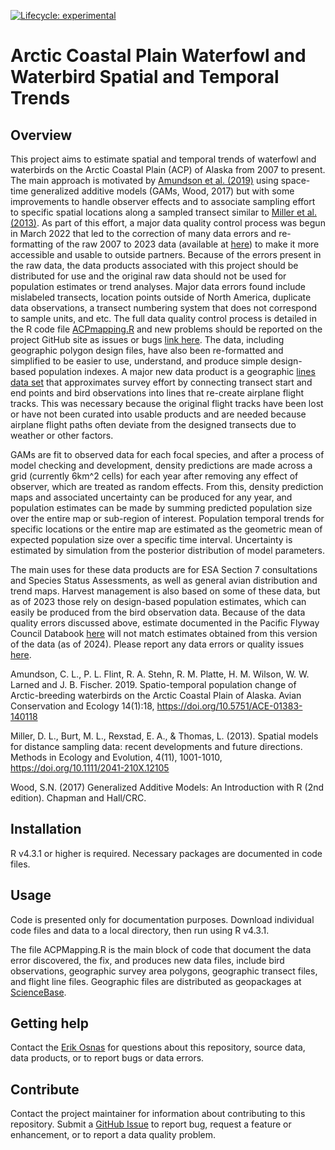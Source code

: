 <!-- badges: start -->

<!-- For more info: https://usethis.r-lib.org/reference/badges.html -->

[![Lifecycle: experimental](https://img.shields.io/badge/lifecycle-experimental-orange.svg)](https://lifecycle.r-lib.org/articles/stages.html#experimental)

<!-- badges: end -->

# Arctic Coastal Plain Waterfowl and Waterbird Spatial and Temporal Trends

## Overview

This project aims to estimate spatial and temporal trends of waterfowl and waterbirds on the Arctic Coastal Plain (ACP) of Alaska from 2007 to present. The main approach is motivated by [Amundson et al. (2019)](https://doi.org/10.5751/ACE-01383-140118) using space-time generalized additive models (GAMs, Wood, 2017) but with some improvements to handle observer effects and to associate sampling effort to specific spatial locations along a sampled transect similar to [Miller et al. (2013)](https://doi.org/10.1111/2041-210X.12105). As part of this effort, a major data quality control process was begun in March 2022 that led to the correction of many data errors and re-formatting of the raw 2007 to 2023 data (available at [here](https://www.sciencebase.gov/catalog/item/6477d577d34eac007b50c078)) to make it more accessible and usable to outside partners. Because of the errors present in the raw data, the data products associated with this project should be distributed for use and the original raw data should not be used for population estimates or trend analyses. Major data errors found include mislabeled transects, location points outside of North America, duplicate data observations, a transect numbering system that does not correspond to sample units, and etc. The full data quality control process is detailed in the R code file [ACPmapping.R]() and new problems should be reported on the project GitHub site as issues or bugs [link here](). The data, including geographic polygon design files, have also been re-formatted and simplified to be easier to use, understand, and produce simple design-based population indexes. A major new data product is a geographic [lines data set]() that approximates survey effort by connecting transect start and end points and bird observations into lines that re-create airplane flight tracks. This was necessary because the original flight tracks have been lost or have not been curated into usable products and are needed because airplane flight paths often deviate from the designed transects due to weather or other factors.

GAMs are fit to observed data for each focal species, and after a process of model checking and development, density predictions are made across a grid (currently 6km^2 cells) for each year after removing any effect of observer, which are treated as random effects. From this, density prediction maps and associated uncertainty can be produced for any year, and population estimates can be made by summing predicted population size over the entire map or sub-region of interest. Population temporal trends for specific locations or the entire map are estimated as the geometric mean of expected population size over a specific time interval. Uncertainty is estimated by simulation from the posterior distribution of model parameters.

The main uses for these data products are for ESA Section 7 consultations and Species Status Assessments, as well as general avian distribution and trend maps. Harvest management is also based on some of these data, but as of 2023 those rely on design-based population estimates, which can easily be produced from the bird observation data. Because of the data quality errors discussed above, estimate documented in the Pacific Flyway Council Databook [here]() will not match estimates obtained from this version of the data (as of 2024). Please report any data errors or quality issues [here](https://github.com/USFWS/ACP-Mapping/issues).  

Amundson, C. L., P. L. Flint, R. A. Stehn, R. M. Platte, H. M. Wilson, W. W. Larned and J. B. Fischer. 2019. Spatio-temporal population change of Arctic-breeding waterbirds on the Arctic Coastal Plain of Alaska. Avian Conservation and Ecology 14(1):18, https://doi.org/10.5751/ACE-01383-140118

Miller, D. L., Burt, M. L., Rexstad, E. A., & Thomas, L. (2013). Spatial models for distance sampling data: recent developments and future directions. Methods in Ecology and Evolution, 4(11), 1001-1010, https://doi.org/10.1111/2041-210X.12105

Wood, S.N. (2017) Generalized Additive Models: An Introduction with R (2nd edition). Chapman and Hall/CRC.

## Installation

R v4.3.1 or higher is required. Necessary packages are documented in code files. 

## Usage

Code is presented only for documentation purposes. Download individual code files and data to a local directory, then run using R v4.3.1. 

The file ACPMapping.R is the main block of code that document the data error discovered, the fix, and produces new data files, include bird observations, geographic survey area polygons, geographic transect files, and flight line files. Geographic files are distributed as geopackages at [ScienceBase]().  

## Getting help

Contact the [Erik Osnas](emailto:Erik_Osnas@fws.gov) for questions about this repository, source data, data products, or to report bugs or data errors. 

## Contribute

Contact the project maintainer for information about contributing to this repository. Submit a [GitHub Issue](https://github.com/USFWS/ACP-Mapping/issues) to report bug, request a feature or enhancement, or to report a data quality problem.
